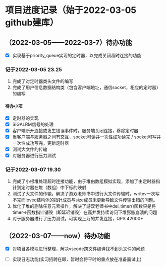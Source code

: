 # 项目进度记录（始于2022-03-05 github建库）

## （2022-03-05——2022-03-7）待办功能

- [x] 实现基于priority_queue实现的定时器，以完成关闭超时连接的功能

### 记于2022-03-05 23.25

1. 完成了对定时器类头文件的编写
2. 完成了用户信息数据结构类（包含客户端地址，通信socket，相应的定时器）的编写

#### 待办小项

- [x] 定时器的实现
- [x] SIGALRM信号的处理
- [x] 客户端断开连接或发生错误事件时，服务端关闭连接，移除定时器
- [x] 当客户端与服务器之间有交互，socket可读并一次性成功读完 / socket可写并一次性成功写完，更新定时器
- [x] 测试大文件的传输
- [x] 对服务器进行压力测试

### 记于2022-03-07  19.30

1. 完成了小根堆处理超时连接功能，由于堆由数组模拟实现，添加了由定时器指针到定时器在堆（数组）中下标的映射
2. 测试了大文件的传输，解决了游双老师书中进行大文件传输时，writev一次写不完而iovec结构体的指针成员与size成员未更新导致文件传输出错的问题。
3. 优化了堆的删除任意元素操作，解决了游双老师书中del_timer()函数只是将timer->函数指针销毁（即延迟销毁）在高并发持续访问下堆膨胀崩溃的问题
4. 对于服务器进行了压力测试，可实现上万的并发连接，QPS 42000+

## （2022-03-07——now）待办功能

- [x] 对项目各模块进行整理，解决vscode跨文件编译找不到头文件的问题
- [ ] 实现日志功能(实习招聘在即，暂时会将平时的重点放在准备面试上)

